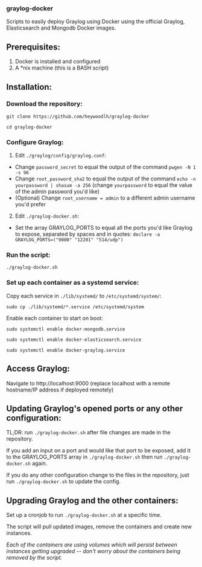### graylog-docker

Scripts to easily deploy Graylog using Docker using the official Graylog, Elasticsearch and Mongodb Docker images.


## Prerequisites: 

1. Docker is installed and configured
2. A \*nix machine (this is a BASH script)


## Installation:


### Download the repository:

`git clone https://github.com/heywoodlh/graylog-docker`

`cd graylog-docker`


### Configure Graylog:

1. Edit `./graylog/config/graylog.conf`:

* Change `password_secret` to equal the output of the command `pwgen -N 1 -s 96`
* Change `root_password_sha2` to equal the output of the command `echo -n yourpassword | shasum -a 256` (change `yourpassword` to equal the value of the admin password you'd like)
* (Optional) Change `root_username = admin` to a different admin username you'd prefer

2. Edit `./graylog-docker.sh`:

* Set the array GRAYLOG_PORTS to equal all the ports you'd like Graylog to expose, separated by spaces and in quotes:
	`declare -a GRAYLOG_PORTS=("9000" "12201" "514/udp")`


### Run the script:

`./graylog-docker.sh`


### Set up each container as a systemd service:

Copy each service in `./lib/systemd/` to `/etc/systemd/system/`:

`sudo cp ./lib/systemd/*.service /etc/systemd/system`

Enable each container to start on boot:

`sudo systemctl enable docker-mongodb.service`

`sudo systemctl enable docker-elasticsearch.service`

`sudo systemctl enable docker-graylog.service`


## Access Graylog:

Navigate to http://localhost:9000 (replace localhost with a remote hostname/IP address if deployed remotely)



## Updating Graylog's opened ports or any other configuration:

TL;DR: run `./graylog-docker.sh` after file changes are made in the repository.

If you add an input on a port and would like that port to be exposed, add it to the GRAYLOG_PORTS array in `./graylog-docker.sh` then run `./graylog-docker.sh` again.

If you do any other configuration change to the files in the repository, just run `./graylog-docker.sh` to update the config.


## Upgrading Graylog and the other containers:

Set up a cronjob to run `./graylog-docker.sh` at a specific time. 

The script will pull updated images, remove the containers and create new instances. 

*Each of the containers are using volumes which will persist between instances getting upgraded -- don't worry about the containers being removed by the script.* 
